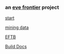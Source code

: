 ### an [eve frontier](https://evefrontier.com/) project

[start](https://github.com/gwt-git/mine.yachts/blob/main/mine-yachts.csv)

[mining data](https://github.com/gwt-git/mine.yachts/blob/main/mining.csv)

[EFTB](https://eftb.shish.io/)

[Build Docs](https://docs.evefrontier.com/)
